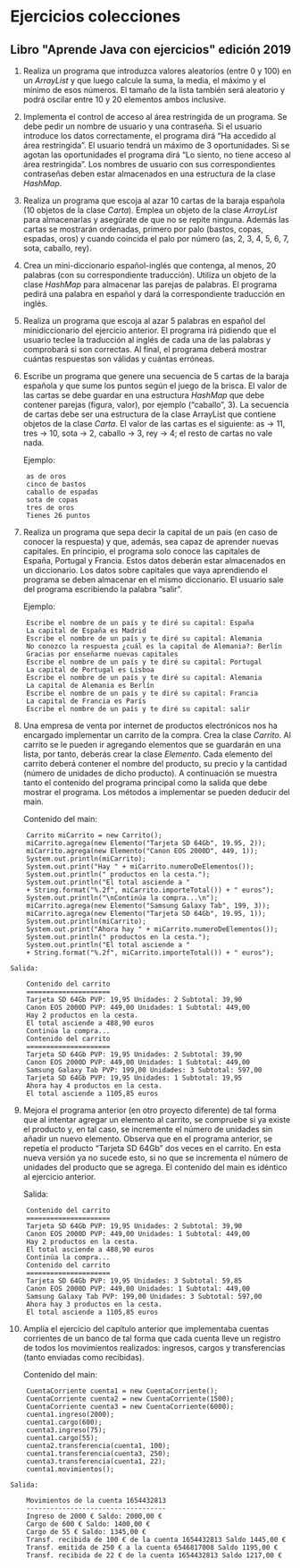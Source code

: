 # Ejercicios colecciones

##  Libro "Aprende Java con ejercicios" edición 2019

1. Realiza un programa que introduzca valores aleatorios (entre 0 y 100) en un *ArrayList* y que luego calcule la suma, la media, el máximo y el mínimo de esos números. El tamaño de la lista también será aleatorio y podrá oscilar entre 10 y 20 elementos ambos inclusive.

2. Implementa el control de acceso al área restringida de un programa. Se debe pedir un nombre de usuario y una contraseña. Si el usuario introduce los datos correctamente, el programa dirá “Ha accedido al área restringida”. El usuario tendrá un máximo de 3 oportunidades. Si se agotan las oportunidades el programa dirá “Lo siento, no tiene acceso al área restringida”. Los nombres de usuario con sus correspondientes contraseñas deben estar almacenados en una estructura de la clase *HashMap*.

3. Realiza un programa que escoja al azar 10 cartas de la baraja española (10 objetos de la clase *Carta*). Emplea un objeto de la clase *ArrayList* para almacenarlas y asegúrate de que no se repite ninguna. Además las cartas se mostrarán ordenadas, primero por palo (bastos, copas, espadas, oros) y cuando coincida el palo por número (as, 2, 3, 4, 5, 6, 7, sota, caballo, rey).

4. Crea un mini-diccionario español-inglés que contenga, al menos, 20 palabras (con su correspondiente traducción). Utiliza un objeto de la clase *HashMap* para almacenar las parejas de palabras. El programa pedirá una palabra en español y dará la correspondiente traducción en inglés.

5. Realiza un programa que escoja al azar 5 palabras en español del minidiccionario del ejercicio anterior. El programa irá pidiendo que el usuario teclee la traducción al inglés de cada una de las palabras y comprobará si son correctas. Al final, el programa deberá mostrar cuántas respuestas son válidas y cuántas erróneas.

6. Escribe un programa que genere una secuencia de 5 cartas de la baraja española y que sume los puntos según el juego de la brisca. El valor de las cartas se debe guardar en una estructura *HashMap* que debe contener parejas (figura, valor), por ejemplo (“caballo”, 3). La secuencia de cartas debe ser una estructura de la clase ArrayList que contiene objetos de la clase *Carta*. El valor de las cartas es el siguiente: as → 11, tres → 10, sota → 2, caballo → 3, rey → 4; el resto de cartas no vale nada. 

    Ejemplo:

~~~
    as de oros
    cinco de bastos
    caballo de espadas
    sota de copas
    tres de oros
    Tienes 26 puntos
~~~

7. Realiza un programa que sepa decir la capital de un país (en caso de conocer la respuesta) y que, además, sea capaz de aprender nuevas capitales. En principio, el programa solo conoce las capitales de España, Portugal y Francia. Estos datos deberán estar almacenados en un diccionario. Los datos sobre capitales que vaya aprendiendo el programa se deben almacenar en el mismo diccionario. El usuario sale del programa escribiendo la palabra “salir”.

    Ejemplo:

~~~
    Escribe el nombre de un país y te diré su capital: España
    La capital de España es Madrid
    Escribe el nombre de un país y te diré su capital: Alemania
    No conozco la respuesta ¿cuál es la capital de Alemania?: Berlín
    Gracias por enseñarme nuevas capitales
    Escribe el nombre de un país y te diré su capital: Portugal
    La capital de Portugal es Lisboa
    Escribe el nombre de un país y te diré su capital: Alemania
    La capital de Alemania es Berlín
    Escribe el nombre de un país y te diré su capital: Francia
    La capital de Francia es París
    Escribe el nombre de un país y te diré su capital: salir
~~~

8. Una empresa de venta por internet de productos electrónicos nos ha encargado implementar un carrito de la compra. Crea la clase *Carrito*. Al carrito se le pueden ir agregando elementos que se guardarán en una lista, por tanto, deberás crear la clase *Elemento*. Cada elemento del carrito deberá contener el nombre del producto, su precio y la cantidad (número de unidades de dicho producto). A continuación se muestra tanto el contenido del programa principal como la salida que debe mostrar el programa. Los métodos a implementar se pueden deducir del main. 

    Contenido del main:

~~~
    Carrito miCarrito = new Carrito();
    miCarrito.agrega(new Elemento("Tarjeta SD 64Gb", 19.95, 2));
    miCarrito.agrega(new Elemento("Canon EOS 2000D", 449, 1));
    System.out.println(miCarrito);
    System.out.print("Hay " + miCarrito.numeroDeElementos());
    System.out.println(" productos en la cesta.");
    System.out.println("El total asciende a "
    + String.format("%.2f", miCarrito.importeTotal()) + " euros");
    System.out.println("\nContinúa la compra...\n");
    miCarrito.agrega(new Elemento("Samsung Galaxy Tab", 199, 3));
    miCarrito.agrega(new Elemento("Tarjeta SD 64Gb", 19.95, 1));
    System.out.println(miCarrito);
    System.out.print("Ahora hay " + miCarrito.numeroDeElementos());
    System.out.println(" productos en la cesta.");
    System.out.println("El total asciende a "
    + String.format("%.2f", miCarrito.importeTotal()) + " euros");
~~~

    Salida:

~~~
    Contenido del carrito
    =====================
    Tarjeta SD 64Gb PVP: 19,95 Unidades: 2 Subtotal: 39,90
    Canon EOS 2000D PVP: 449,00 Unidades: 1 Subtotal: 449,00
    Hay 2 productos en la cesta.
    El total asciende a 488,90 euros
    Continúa la compra...
    Contenido del carrito
    =====================
    Tarjeta SD 64Gb PVP: 19,95 Unidades: 2 Subtotal: 39,90
    Canon EOS 2000D PVP: 449,00 Unidades: 1 Subtotal: 449,00
    Samsung Galaxy Tab PVP: 199,00 Unidades: 3 Subtotal: 597,00
    Tarjeta SD 64Gb PVP: 19,95 Unidades: 1 Subtotal: 19,95
    Ahora hay 4 productos en la cesta.
    El total asciende a 1105,85 euros
~~~

9. Mejora el programa anterior (en otro proyecto diferente) de tal forma que al intentar agregar un elemento al carrito, se compruebe si ya existe el producto y, en tal caso, se incremente el número de unidades sin añadir un nuevo elemento. Observa que en el programa anterior, se repetía el producto “Tarjeta SD 64Gb” dos veces en el carrito. En esta nueva versión ya no sucede esto, si no que se incrementa el número de unidades del producto que se agrega. El contenido del main es idéntico al ejercicio anterior.

    Salida:

~~~
    Contenido del carrito
    =====================
    Tarjeta SD 64Gb PVP: 19,95 Unidades: 2 Subtotal: 39,90
    Canon EOS 2000D PVP: 449,00 Unidades: 1 Subtotal: 449,00
    Hay 2 productos en la cesta.
    El total asciende a 488,90 euros
    Continúa la compra...
    Contenido del carrito
    =====================
    Tarjeta SD 64Gb PVP: 19,95 Unidades: 3 Subtotal: 59,85
    Canon EOS 2000D PVP: 449,00 Unidades: 1 Subtotal: 449,00
    Samsung Galaxy Tab PVP: 199,00 Unidades: 3 Subtotal: 597,00
    Ahora hay 3 productos en la cesta.
    El total asciende a 1105,85 euros
~~~

10. Amplía el ejercicio del capítulo anterior que implementaba cuentas corrientes de un banco de tal forma que cada cuenta lleve un registro de todos los movimientos realizados: ingresos, cargos y transferencias (tanto enviadas como recibidas).

    Contenido del main:

~~~
    CuentaCorriente cuenta1 = new CuentaCorriente();
    CuentaCorriente cuenta2 = new CuentaCorriente(1500);
    CuentaCorriente cuenta3 = new CuentaCorriente(6000);
    cuenta1.ingreso(2000);
    cuenta1.cargo(600);
    cuenta3.ingreso(75);
    cuenta1.cargo(55);
    cuenta2.transferencia(cuenta1, 100);
    cuenta1.transferencia(cuenta3, 250);
    cuenta3.transferencia(cuenta1, 22);
    cuenta1.movimientos();
~~~

    Salida:

~~~
    Movimientos de la cuenta 1654432813
    -----------------------------------
    Ingreso de 2000 € Saldo: 2000,00 €
    Cargo de 600 € Saldo: 1400,00 €
    Cargo de 55 € Saldo: 1345,00 €
    Transf. recibida de 100 € de la cuenta 1654432813 Saldo 1445,00 €
    Transf. emitida de 250 € a la cuenta 6546817008 Saldo 1195,00 €
    Transf. recibida de 22 € de la cuenta 1654432813 Saldo 1217,00 €
~~~


